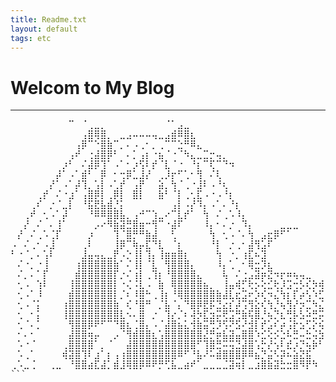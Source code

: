 ```yaml
---
title: Readme.txt
layout: default
tags: etc
---
```


# Welcom to My Blog

<hr/>
<pre>
⠀⠀⠀⠀⠀⠀⠀⠀⠀⠉⠀⠈⢀⣀⡀⠀⠀⠀⠀⠀⠀⠀⠀⠀⠈⠁⣠⣀⠀⠀⠀⠀⠀⠀⠀⠀⠀⠀⠀⠀⠀⠀⠀⠀⠀⠀⠀⠀⠀⠀⠀⠀⠀⠀⠀⠀⠀⠀⠀⠀⠀⠀⠀⠀⠀⠀⠀⠀⠀⠀⠀⠀⠀⠀⠀⠀⠀
⠀⠀⠀⠀⠀⠀⠀⠀⠀⠀⠀⢠⣿⢿⣿⡀⠀⣀⣠⠤⠤⠤⢤⣀⣠⣾⠿⣿⣆⠀⠀⠀⠀⠀⠀⠀⠀⠀⠀⠀⠀⠀⠀⠀⠀⠀⠀⠀⠀⠀⠀⠀⠀⠀⠀⠀⠀⠀⠀⠀⠀⠀⠀⠀⠀⠀⠀⠀⠀⠀⠀⠀⠀⠀⠀⠀⠀
⠀⠀⠀⠀⠀⠀⠀⠀⠀⠀⢠⡿⠉⠑⣿⣷⠉⡀⠄⠠⢀⠂⡀⢀⠉⠉⣑⠛⠿⣄⠀⠀⠀⠀⠀⠀⠀⠀⠀⠀⠀⠀⠀⠀⠀⠀⠀⠀⠀⠀⠀⠀⠀⠀⠀⠀⠀⠀⠀⠀⠀⠀⠀⠀⠀⠀⠀⠀⠀⠀⠀⠀⠀⠀⠀⠀⠀
⠀⠀⠀⠀⠀⠀⠀⠀⠀⢠⠞⠀⢐⣼⣿⡿⠃⠀⠄⡁⢠⡆⠐⣦⠈⠐⠈⠳⣄⣀⣉⡒⢤⡀⠀⠀⠀⠀⠀⠀⠀⠀⠀⠀⠀⠀⠀⠀⠀⠀⠀⠀⠀⠀⠀⠀⠀⠀⠀⠀⠀⠀⠀⠀⠀⠀⠀⠀⡀⠀⠀⠀⠀⠀⠀⠀⠀
⠀⠀⠀⠀⠀⠀⠀⠀⡰⠃⠀⠌⣼⡿⢹⠁⠠⠁⠂⡰⢫⠇⡞⠈⣇⠈⠐⠀⠘⡆⠉⢏⠉⠙⠲⠀⠀⠀⠀⠀⠀⠀⠀⠀⠀⠀⠀⠀⠀⠀⠀⠀⠀⠀⠀⠀⠀⠀⠀⠀⠀⠀⠀⠀⠀⠀⠀⠀⢹⢆⠀⢀⡠⠀⠀⠀⠀
⠀⠀⠀⠀⠀⠀⠀⡼⠁⠠⠁⣾⠃⠀⡿⠀⠂⢒⡿⣁⣸⡜⠀⢀⡸⡖⠋⢁⠂⢻⠀⠌⢇⠀⠀⠀⠀⠀⠀⠀⠀⠀⠀⠀⠀⠀⠀⠀⠀⠀⠀⠀⠀⠀⠀⠀⠀⠀⠀⠀⠀⠀⠀⢀⡠⠤⠒⠒⠺⠈⠖⠽⣁⡀⠀⠀⠀
⠀⠀⠀⠀⠀⠀⡜⠁⠠⠁⡼⢹⡀⢡⡇⠠⢁⡞⠀⢠⡟⠀⠀⣵⡀⢳⠈⢀⠐⣸⠇⠠⠘⢆⠀⠀⠀⠀⠀⠀⠀⠀⠀⠀⠀⠀⠀⠀⠀⠀⠀⠀⠀⠀⠀⠀⠀⠀⠀⠀⢀⣠⡾⠅⠀⠀⠀⠀⠀⠀⠀⠀⠀⠀⠙⢢⣀
⠀⠀⠀⠀⢀⡞⠀⠌⠐⣰⠁⢠⣿⡿⡇⢀⡿⡇⠀⣿⡇⠀⠀⣷⠃⠈⡇⢀⢂⣏⠠⠐⠠⠘⡆⠀⠀⠀⠀⠀⠀⠀⠀⠀⠀⠀⠀⠀⠀⠀⠀⠀⠀⠀⠀⠀⠀⠀⢀⠤⠚⢁⡤⠚⠁⠀⠀⠀⠀⠀⠀⠀⠀⠀⢰⡿⠁
⠀⠀⠀⢀⠎⠀⡐⠈⣀⡇⠀⠘⣯⣟⣧⣾⡘⡅⠀⠀⠀⠀⠀⠀⠀⢠⡇⠠⡜⠹⡄⠠⠁⠄⠘⡆⠀⠀⠀⠀⠀⠀⠀⠀⠀⠀⠀⠀⠀⠀⠀⠀⠀⠀⠀⠀⣠⠖⢁⣠⡴⠋⠀⠀⢠⠄⠀⠀⠀⡄⠀⠀⠀⠀⢸⠁⠀
⠀⠀⢀⠞⠀⢂⠠⠁⡼⠀⠀⠀⠘⠿⠿⣿⣿⣧⡀⢠⠚⠉⢱⣀⠔⠉⣇⡞⠁⠀⢳⠀⠌⢀⠡⠸⡄⠀⠀⠀⠀⠀⠀⠀⠀⠀⠀⠀⠀⠀⠀⠀⠀⠀⢀⡼⠓⠈⢁⠎⠀⣀⠠⣀⠾⡀⠀⠀⠀⣧⠀⠀⠀⠀⢸⠀⠀
⠀⠀⡜⠀⠌⠀⠄⢸⠁⠀⠀⠀⠀⡠⠔⠻⣷⣽⣛⣿⣶⠒⢻⠉⠐⣼⠏⠀⠀⠀⠸⡄⠂⠄⡐⠀⠹⡄⠀⠀⠀⠀⣀⣀⣀⠀⠀⠀⠀⠀⠀⠀⠀⠀⠀⠀⠀⠀⡌⠀⠀⠀⢀⠟⣦⡇⡇⠀⢠⠉⣆⢀⣠⠀⠈⡇⠀
⠀⡜⠀⠌⢀⠡⢈⡏⠀⠀⠀⠀⡰⠀⠀⠀⢹⠈⣿⡛⠛⣷⣼⠀⠀⢃⠀⠀⠀⠀⠀⢳⠀⢂⠠⠈⠄⢳⠀⣠⣖⡿⠋⠁⠀⠀⠀⠀⠀⠀⠀⠀⠀⠀⠀⠀⠀⠀⡇⠀⠀⠀⣞⠲⣌⣷⣿⢀⣼⡶⠻⡁⠀⠀⠀⣧⠀
⠠⠀⠌⢀⠂⠠⣸⠀⠀⠀⠀⢀⠇⠀⠀⠀⢸⡿⠉⢷⡤⣏⠙⣇⠀⠈⡆⠀⠀⠀⠀⠘⡇⠀⡐⢀⠂⣼⢻⣡⠏⠀⠀⠀⠀⠀⠀⠀⠀⠀⠀⠀⠀⠀⠀⠀⠀⠀⢸⡄⠀⢸⢻⠀⢨⢹⡏⡇⢹⠒⡖⣷⠒⠀⣼⢻⠀
⠃⠐⠈⡀⠄⢡⠇⠀⠀⠀⠀⣸⣤⢤⣄⣀⡟⠠⡑⢸⡇⢹⡄⢸⣶⣶⣿⡆⠀⠀⠀⠀⢳⠀⠐⡀⢰⣏⠦⣹⠀⠀⠀⠀⠀⠀⠀⠀⠀⠀⠀⠀⠀⠀⠀⠀⠀⠀⠀⢣⡀⡿⣼⡀⠈⠃⠀⠸⣾⠼⠀⡏⠀⣴⡿⠘⡆
⠀⠌⠐⡀⠐⢸⠀⠀⠀⠀⢰⣿⣿⣿⣿⣿⣷⠁⠌⢸⡇⠈⣇⠀⢻⣿⣿⣿⡄⠀⠀⠀⠸⡄⢁⠀⠂⢿⣒⡹⣆⠀⠀⠀⠀⠀⠀⠀⠀⠀⠀⠀⠀⠀⠀⠀⠀⠀⢀⢤⣵⣇⣻⣟⠢⣀⠀⠀⠁⠀⢀⣃⣼⡿⠿⠴⢇
⠀⠌⡀⠄⠁⡏⠀⠀⠀⠀⣾⣿⣿⣿⣿⣿⡏⡐⠌⢰⡇⢀⢹⡆⠘⣿⣿⣿⣿⣄⠀⠀⠀⢧⠀⠌⢐⣠⣽⡶⣝⠲⡖⠶⢦⢤⣀⠀⠀⠀⠀⠀⠀⠀⠀⠀⠀⠀⢨⠀⢯⠉⣿⠙⢶⣦⢍⣿⡏⢉⣽⠷⠚⢳⠀⠀⠈
⠀⢂⠠⠀⢱⠇⠀⠀⠀⢸⣿⣿⣿⣿⣿⣿⡇⠐⢌⠨⣇⠠⠀⣷⠀⢿⣿⣿⣿⣿⣦⡀⠀⢸⣤⢾⡋⢗⡢⢕⣊⢗⡸⣩⢒⡣⢎⡳⢾⡍⣏⣻⣍⡛⠶⣄⠀⠀⠘⡄⢳⠂⣿⠀⢠⠔⢺⣷⠿⣿⡄⢀⢢⡾⠓⠀⢀
⠀⢂⠠⠁⠸⠀⠀⠀⠀⣾⣿⣿⣿⣿⣿⣿⡇⡈⠆⠸⣿⠓⢀⢸⡆⠘⢿⣿⣿⣿⣿⣿⣷⣼⣇⣖⣩⠖⡱⢎⠲⣌⢳⡆⡏⡴⢣⠱⣋⣿⠞⡭⣩⣿⠿⢿⡀⠀⠀⣧⠀⠀⢿⣤⠃⠀⣸⢻⣀⣼⣿⣆⣿⠇⠀⠀⠀
⠀⢂⠠⠈⡅⠀⠀⠀⢰⣿⣿⣿⣿⣿⣿⣿⣷⠀⢎⠘⣿⠛⠀⡈⣧⠈⡄⠙⣿⡿⣟⡯⣙⣔⡎⡼⢩⢻⣕⢎⢳⡘⢦⢻⡜⡲⣉⠳⣌⢾⡛⡝⣍⣲⣭⡿⠁⠀⠀⡯⢶⡒⣴⡇⠀⢠⢃⡞⠀⢻⠀⠛⢻⣦⠀⠀⠀
⠀⢂⠀⠂⡅⠀⠀⠀⢸⣿⣿⣿⣿⣿⣿⣿⣿⣇⠢⠄⣿⠀⡐⠀⢹⡔⡈⠆⢼⡳⣏⣲⡭⢟⣩⢛⣷⢯⣿⡘⢦⡙⣆⢛⡧⣣⠵⣛⡭⢾⡏⠽⣩⢍⣲⣽⠆⠀⠠⡇⠀⢽⠉⣇⢀⣞⡞⠀⠀⢸⡌⡐⢂⠹⡆⠀⠀
⠀⢂⠈⠄⡁⠀⠀⠀⠀⢻⣿⣿⡿⠟⠋⠉⠙⣿⣆⢈⣿⡄⠠⠈⣼⣿⣦⣅⢺⣷⣭⢛⡹⢫⠝⣫⠜⣺⡇⡞⣡⠎⡴⢨⡗⣢⢋⡕⢮⣹⠟⡶⢳⡛⣽⡅⠀⠀⢸⣇⢀⣾⠀⠸⣿⣯⣀⠀⠀⠀⣷⢀⠣⠐⣧⠀⠀
⠀⠂⠄⠂⠀⠀⠀⠀⠀⣼⣿⣿⢶⡤⠀⠀⡠⠈⢻⣾⣿⣿⣆⢡⣿⣿⣿⣿⣿⣿⣜⡛⡶⣧⣽⣤⣿⣿⠱⣊⢕⡪⣑⠧⣛⠤⣓⢬⣳⠛⠺⢥⣷⣾⣍⡀⠀⠀⣿⢿⣿⡿⣷⣶⣿⣬⠉⠀⠀⠀⢸⡄⢊⡁⣿⣷⣶
⠀⠡⠐⠈⠀⠀⠀⠀⢀⣿⣿⣿⣿⠁⡀⠈⠀⠀⣼⣿⣿⣿⣿⣿⣿⣿⣿⣿⣿⠋⢹⣿⣛⠭⢭⣙⣼⣿⢡⡓⡜⢢⠇⣞⡰⡙⢦⡷⠃⠀⠀⣠⣾⡟⠋⠀⠀⠀⠹⣾⣿⣿⡟⢻⡀⠀⠀⠀⠀⠀⢸⡇⢠⠐⢻⣿⣿
⠀⠡⢀⠁⠀⠀⠀⠀⢾⣽⣿⢹⠇⣰⠁⡆⢠⢰⣿⣿⣿⣿⣿⣿⣿⣿⠿⠋⠘⣧⠜⠥⣾⣿⣿⣿⡿⠿⣦⡙⣬⠣⡽⠦⣵⣝⣯⠀⠀⠀⠀⠈⠙⢻⣦⠀⠀⠀⠀⠈⢡⡞⠀⠆⣱⣄⢀⣠⣴⠞⠉⡄⠢⢉⠄⠻⣿
⢀⠡⣀⢈⠀⠀⢀⣀⠀⠘⣿⣿⣴⣏⣼⡁⣾⣸⢿⣿⡿⠿⠟⡛⢋⣧⣀⣴⠞⠁⣀⣀⣀⣈⣽⢶⡇⣀⣰⣿⣷⣽⣓⣒⣿⠻⡟⠳⠀⠀⠀⠀⠀⢚⡁⠀⠀⠀⠀⢠⣏⣠⠾⢚⠁⠈⠁⠀⠈⠓⢮⡠⠑⡈⠄⢃⠙
```
</pre>
